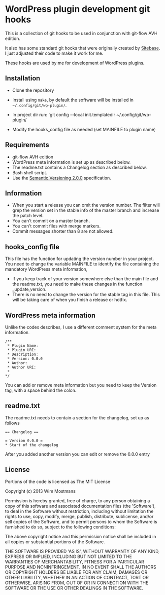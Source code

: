 # WordPress plugin development git hooks

This is a collection of git hooks to be used in conjunction with git-flow AVH
edition.

It also has some standard git hooks that were originally created by [Sitebase](https://github.com/Sitebase/git-hooks).
I just adjusted their code to make it work for me.

These hooks are used by me for development of WordPress plugins.

## Installation
* Clone the repository
* Install using `make`, by default the software will be installed
in `~/.config/git/wp-plugin/`.
* In project dir run: 'git config --local init.templatedir ~/.config/git/wp-plugin/

* Modify the hooks_config file as needed (set MAINFILE to plugin name)

## Requirements
* git-flow AVH edition
* WordPress meta information is set up as described below.
* The readme.txt contains a Changelog section as described below.
* Bash shell script.
* Use the [Semantic Versioning 2.0.0](http://semver.org/) specification.

## Information

* When you start a release you can omit the version number. The filter will grep
  the version set in the stable info of the master branch and increase the patch level.
* You can't commit on a master branch.
* You can't commit files with merge markers.
* Commit messages shorter than 8 are not allowed.

## hooks_config file
This file has the function for updating the version number in your project. You
need to change the variable MAINFILE to identify the file containing the
mandatory WordPress meta information,

* If you keep track of your version somewhere else than the main file and the
  readme.txt, you need to make these changes in the function _update_version.
* There is no need to change the version for the stable tag in this file. This
  will be taking care of when you finish a release or hotfix.

## WordPress meta information
Unlike the codex describes, I use a different comment system for the meta
information.
```
/**
 * Plugin Name:
 * Plugin URI:
 * Description:
 * Version: 0.0.0
 * Author:
 * Author URI:
 *
*/
```
You can add or remove meta information but you need to keep the Version tag,
with a space behind the colon.

## readme.txt
The readme.txt needs to contain a section for the changelog, set up as follows
```
== Changelog ==

= Version 0.0.0 =
* Start of the changelog
```

After you added another version you can edit or remove the 0.0.0 entry

## License
Portions of the code is licensed as The MIT License

Copyright (c) 2013 Wim Mostmans

Permission is hereby granted, free of charge, to any person obtaining a copy of this software and associated documentation files (the 'Software'), to deal in the Software without restriction, including without limitation the rights to use, copy, modify, merge, publish, distribute, sublicense, and/or sell copies of the Software, and to permit persons to whom the Software is furnished to do so, subject to the following conditions:

The above copyright notice and this permission notice shall be included in all copies or substantial portions of the Software.

THE SOFTWARE IS PROVIDED 'AS IS', WITHOUT WARRANTY OF ANY KIND, EXPRESS OR IMPLIED, INCLUDING BUT NOT LIMITED TO THE WARRANTIES OF MERCHANTABILITY, FITNESS FOR A PARTICULAR PURPOSE AND NONINFRINGEMENT. IN NO EVENT SHALL THE AUTHORS OR COPYRIGHT HOLDERS BE LIABLE FOR ANY CLAIM, DAMAGES OR OTHER LIABILITY, WHETHER IN AN ACTION OF CONTRACT, TORT OR OTHERWISE, ARISING FROM, OUT OF OR IN CONNECTION WITH THE SOFTWARE OR THE USE OR OTHER DEALINGS IN THE SOFTWARE.
